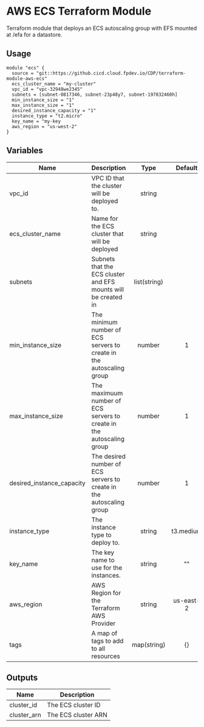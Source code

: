 # AWS ECS Terraform Module
Terraform module that deploys an ECS autoscaling group with EFS mounted at /efa for a datastore.

## Usage
```hcl
module "ecs" {
  source = "git::https://github.cicd.cloud.fpdev.io/CDP/terraform-module-aws-ecs"
  ecs_cluster_name = "my-cluster"
  vpc_id = "vpc-32948we2345"
  subnets = [subnet-0817346, subnet-23p48y7, subnet-197832460h]
  min_instance_size = "1"
  max_instance_size = "1"
  desired_instance_capacity = "1"
  instance_type = "t2.micro"
  key_name = "my-key
  aws_region = "us-west-2"
}
```
   
## Variables
| Name | Description | Type | Default | Required |
|------|-------------|:----:|:-----:|:-----:|
| vpc_id | VPC ID that the cluster will be deployed to.| string | | yes |
| ecs_cluster_name | Name for the ECS cluster that will be deployed | string | | yes | 
| subnets | Subnets that the ECS cluster and EFS mounts will be created in | list(string) | | yes |
| min_instance_size | The minimum number of ECS servers to create in the autoscaling group | number | 1 | no |
| max_instance_size | The maximuum number of ECS servers to create in the autoscaling group | number | 1 | no |
| desired_instance_capacity | The desired number of ECS servers to create in the autoscaling group | number | 1 | no |
| instance_type | The instance type to deploy to. | string | t3.medium | no |
| key_name | The key name to use for the instances. | string | "" | no |
| aws_region | AWS Region for the Terraform AWS Provider | string | us-east-2 | no |
| tags | A map of tags to add to all resources | map(string) | {} | no |

## Outputs

| Name | Description |
|------|-------------|
| cluster_id | The ECS cluster ID |
| cluster_arn | The ECS cluster ARN |